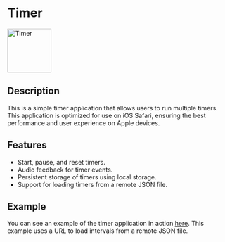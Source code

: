 # Timer

<img src="public/favicon.png" alt="Timer" width="100"/>

## Description

This is a simple timer application that allows users to run multiple timers.
This application is optimized for use on iOS Safari, ensuring the best performance and user experience on Apple devices.

## Features

- Start, pause, and reset timers.
- Audio feedback for timer events.
- Persistent storage of timers using local storage.
- Support for loading timers from a remote JSON file.

## Example

You can see an example of the timer application in action [here](https://rustamyusupov.github.io/timer/?url=https://raw.githubusercontent.com/rustamyusupov/timer/refs/heads/main/example.json). This example uses a URL to load intervals from a remote JSON file.
